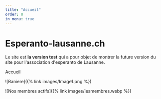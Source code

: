 ```yaml
---
title: "Accueil"
order: 0
in_menu: true
---
```

# Esperanto-lausanne.ch

Le site est **la version test** qui a pour objet de montrer la future version du site pour l'association d'esperanto de Lausanne.

Accueil

![Baniere]({% link images/Image1.png %})


![Nos membres actifs]({% link images/lesmembres.webp %})
